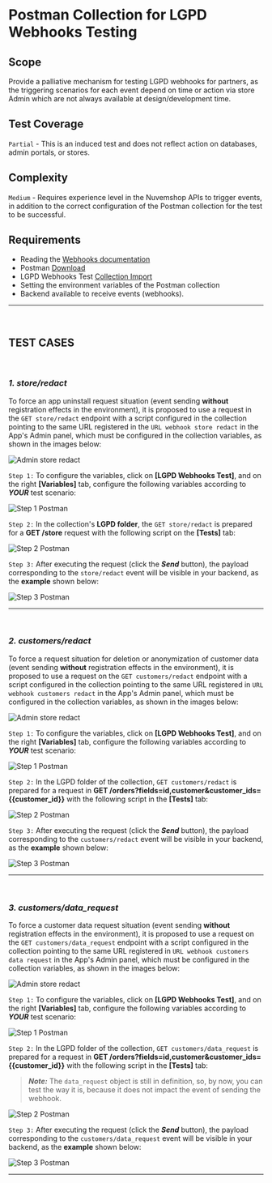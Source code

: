 Postman Collection for LGPD Webhooks Testing
==============================================

Scope
----------------

Provide a palliative mechanism for testing LGPD webhooks for partners, as the triggering scenarios for each event depend on time or action via store Admin which are not always available at design/development time.

Test Coverage
----------------

`Partial` - This is an induced test and does not reflect action on databases, admin portals, or stores.

Complexity
----------------

`Medium` - Requires experience level in the Nuvemshop APIs to trigger events, in addition to the correct configuration of the Postman collection for the test to be successful.

Requirements
----------------

- Reading the [Webhooks documentation](https://github.com/TiendaNube/api-docs/blob/master/resources/webhook.md#required-webhooks)
- Postman [Download](https://www.postman.com/downloads/)
- LGPD Webhooks Test [Collection Import](https://github.com/TiendaNube/api-docs/tree/master/utils/lgpd-webhooks-testing-tool/lgpd_webhooks_test.json)
- Setting the environment variables of the Postman collection
- Backend available to receive events (webhooks).

---
&nbsp;
## **TEST CASES**
&nbsp;
### ***1. store/redact***

To force an app uninstall request situation (event sending **without** registration effects in the environment), it is proposed to use a request in the `GET store/redact` endpoint with a script configured in the collection pointing to the same URL registered in the `URL webhook store redact` in the App's Admin panel, which must be configured in the collection variables, as shown in the images below:

![Admin store redact](images/admin_store_redact.png)

`Step 1:` To configure the variables, click on **[LGPD Webhooks Test]**, and on the right **[Variables]** tab, configure the following variables according to ***YOUR*** test scenario:

![Step 1 Postman](images/step_1_postman.png)

`Step 2:` In the collection's **LGPD folder**, the `GET store/redact` is prepared for a **GET /store** request with the following script on the **[Tests]** tab:

![Step 2 Postman](images/step_2_store_redact.png)

`Step 3:` After executing the request (click the ***Send*** button), the payload corresponding to the `store/redact` event will be visible in your backend, as the **example** shown below:

![Step 3 Postman](images/step_3_store_redact.png)

---
&nbsp;
### ***2. customers/redact***

To force a request situation for deletion or anonymization of customer data (event sending **without** registration effects in the environment), it is proposed to use a request on the `GET customers/redact` endpoint with a script configured in the collection pointing to the same URL registered in `URL webhook customers redact` in the App's Admin panel, which must be configured in the collection variables, as shown in the images below:

![Admin store redact](images/admin_customers_redact.png)

`Step 1:` To configure the variables, click on **[LGPD Webhooks Test]**, and on the right **[Variables]** tab, configure the following variables according to ***YOUR*** test scenario:

![Step 1 Postman](images/step_1_postman.png)

`Step 2:` In the LGPD folder of the collection, `GET customers/redact` is prepared for a request in **GET /orders?fields=id,customer&customer_ids={{customer_id}}** with the following script in the **[Tests]** tab:

![Step 2 Postman](images/step_2_customers_redact.png)

`Step 3:` After executing the request (click the ***Send*** button), the payload corresponding to the `customers/redact` event will be visible in your backend, as the **example** shown below:

![Step 3 Postman](images/step_3_customers_redact.png)

---
&nbsp;
### ***3. customers/data_request***

To force a customer data request situation (event sending **without** registration effects in the environment), it is proposed to use a request on the `GET customers/data_request` endpoint with a script configured in the collection pointing to the same URL registered in `URL webhook customers data request` in the App's Admin panel, which must be configured in the collection variables, as shown in the images below:

![Admin store redact](images/admin_customers_data_request.png)

`Step 1:` To configure the variables, click on **[LGPD Webhooks Test]**, and on the right **[Variables]** tab, configure the following variables according to ***YOUR*** test scenario:

![Step 1 Postman](images/step_1_postman.png)

`Step 2:` In the LGPD folder of the collection, `GET customers/data_request` is prepared for a request in **GET /orders?fields=id,customer&customer_ids={{customer_id}}** with the following script in the **[Tests]** tab:

> ***Note:*** The `data_request` object is still in definition, so, by now, you can test the way it is, because it does not impact the event of sending the webhook.

![Step 2 Postman](images/step_2_customers_data_request.png)

`Step 3:` After executing the request (click the ***Send*** button), the payload corresponding to the `customers/data_request` event will be visible in your backend, as the **example** shown below:

![Step 3 Postman](images/step_3_customers_data_request.png)

---